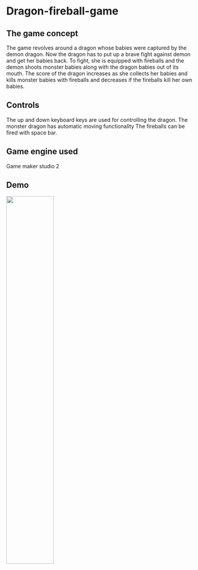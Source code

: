 # Dragon-fireball-game

## The game concept
The game revolves around a dragon whose babies were captured by the demon dragon. Now the dragon has to put
up a brave fight against demon and get her babies back. To fight, she is equipped with fireballs and the demon shoots 
monster babies along with the dragon babies out of its mouth. The score of the dragon increases as she collects her babies and kills monster
babies with fireballs and decreases if the fireballs kill her own babies.

## Controls
The up and down keyboard keys are used for controlling the dragon.
The monster dragon has automatic moving functionality 
The fireballs can be fired with space bar.

## Game engine used
Game maker studio 2

## Demo
[<img src="https://img.youtube.com/vi/uADsbculNH8/maxresdefault.jpg" width="50%">](https://youtu.be/uADsbculNH8)
